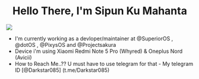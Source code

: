 <h1 align="center">
Hello There, I'm Sipun Ku Mahanta
</h1>

![](https://komarev.com/ghpvc/?username=Darkstar085&color=blueviolet)

- I'm currently working as a devloper/maintainer at @SuperiorOS , @dotOS , @PixysOS and @Projectsakura
- Device i'm using Xiaomi Redmi Note 5 Pro (Whyred) & Oneplus Nord (Avicii)
- How to Reach Me..?? U must have to use telegram for that - My telegram ID [@Darkstar085] (t.me/Darkstar085)

